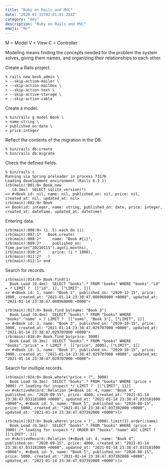 ```yaml
---
title: "Ruby on Rails and MVC"
date: "2020-01-15T02:01:01.284Z"
category: "dev"
description: "Ruby on Rails and MVC"
emoji: "👓"
---
```


M = Model
V = View
C = Controller

Modeling means finding the concepts needed for the problem the system solves, giving them names, and organizing their relationships to each other.


Create a Rails project.

```ruby:title=shell
% rails new book_admin \
> --skip-actiom-mailer \
> --skip-action-mailbox \
> --skip-action-text \
> --skip-active-storage \
> --skip-action-cable
```


Create a model.

```ruby:title=shell
% bin/rails g model Book \
> name:string \
> published_on:date \
> price:integer
```

Reflect the contents of the migration in the DB.

```ruby:title=shell
% bin/rails db:create
% bin/rails db:migrate
```

Check the defined fields.

```ruby:title=shell
% bin/rails c
Running via Spring preloader in process 73176
Loading development environment (Rails 6.1.1)
irb(main):001:0> Book.new
   (0.3ms)  SELECT sqlite_version(*)
=> #<Book id: nil, name: nil, published_on: nil, price: nil, created_at: nil, updated_at: nil>
irb(main):002:0> Book
=> Book(id: integer, name: string, published_on: date, price: integer, created_at: datetime, updated_at: datetime)
```

Entering data.

```ruby:title=shell
irb(main):006:0> (1..5).each do |i|
irb(main):007:1*   Book.create(
irb(main):008:2*     name: "Book #{i}",
irb(main):009:2*     published_on: Time.parse("20210115").ago(i.months),
irb(main):010:2*     price: (i * 1000),
irb(main):011:2*   )
irb(main):012:1> end
```

Search for records.

```ruby:title=shell
irb(main):014:0> Book.find(1)
  Book Load (0.4ms)  SELECT "books".* FROM "books" WHERE "books"."id" = ? LIMIT ?  [["id", 1], ["LIMIT", 1]]
=> #<Book id: 1, name: "Book 1", published_on: "2020-12-15", price: 1000, created_at: "2021-01-14 23:38:47.008968000 +0000", updated_at: "2021-01-14 23:38:47.008968000 +0000">

irb(main):017:0> Book.find_by(name: "Book 3")
  Book Load (0.4ms)  SELECT "books".* FROM "books" WHERE "books"."name" = ? LIMIT ?  [["name", "Book 3"], ["LIMIT", 1]]
=> #<Book id: 3, name: "Book 3", published_on: "2020-10-15", price: 3000, created_at: "2021-01-14 23:38:47.029707000 +0000", updated_at: "2021-01-14 23:38:47.029707000 +0000">
irb(main):018:0> Book.find_by(price: 3000)
  Book Load (0.3ms)  SELECT "books".* FROM "books" WHERE "books"."price" = ? LIMIT ?  [["price", 3000], ["LIMIT", 1]]
=> #<Book id: 3, name: "Book 3", published_on: "2020-10-15", price: 3000, created_at: "2021-01-14 23:38:47.029707000 +0000", updated_at: "2021-01-14 23:38:47.029707000 +0000">
```

Search for multiple records.

```ruby:title=shell
irb(main):024:0> Book.where("price > ?", 3000)
  Book Load (0.3ms)  SELECT "books".* FROM "books" WHERE (price > 3000) /* loading for inspect */ LIMIT ?  [["LIMIT", 11]]
=> #<ActiveRecord::Relation [#<Book id: 4, name: "Book 4", published_on: "2020-09-15", price: 4000, created_at: "2021-01-14 23:38:47.033181000 +0000", updated_at: "2021-01-14 23:38:47.033181000 +0000">, #<Book id: 5, name: "Book 5", published_on: "2020-08-15", price: 5000, created_at: "2021-01-14 23:38:47.037392000 +0000", updated_at: "2021-01-14 23:38:47.037392000 +0000">]>

irb(main):027:0> Book.where('price > ?', 3000).limit(3).order(:name)
  Book Load (0.5ms)  SELECT "books".* FROM "books" WHERE (price > 3000) /* loading for inspect */ ORDER BY "books"."name" ASC LIMIT ?  [["LIMIT", 3]]
=> #<ActiveRecord::Relation [#<Book id: 4, name: "Book 4", published_on: "2020-09-15", price: 4000, created_at: "2021-01-14 23:38:47.033181000 +0000", updated_at: "2021-01-14 23:38:47.033181000 +0000">, #<Book id: 5, name: "Book 5", published_on: "2020-08-15", price: 5000, created_at: "2021-01-14 23:38:47.037392000 +0000", updated_at: "2021-01-14 23:38:47.037392000 +0000">]>
```

